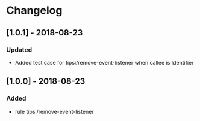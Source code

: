 # Changelog

## [1.0.1] - 2018-08-23
### Updated
- Added test case for tipsi/remove-event-listener when callee is Identifier

## [1.0.0] - 2018-08-23
### Added
- rule tipsi/remove-event-listener

